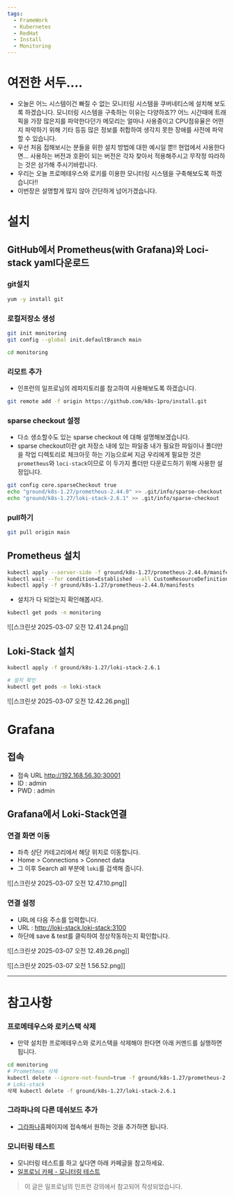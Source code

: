 ```yaml
---
tags:
  - FrameWork
  - Kubernetes
  - RedHat
  - Install
  - Monitoring
---
```

# 여전한 서두....
- 오늘은 어느 시스템이건 빠질 수 없는 모니터링 시스템을 쿠버네티스에 설치해 보도록 하겠습니다. 모니터링 시스템을 구축하는 이유는 다양하죠?? 어느 시간때에 트래픽을 가장 많은지를 파악한다던가 메모리는 얼마나 사용중이고 CPU점유율은 어떤지 파악하기 위해 기타 등등 많은 정보를 취합하여 생각지 못한 장애를 사전에 파악할 수 있습니다.
- 우선 처음 접해보시는 분들을 위한 설치 방법에 대한 예시일 뿐!! 현업에서 사용한다면... 사용하는 버전과 호환이 되는 버전은 각자 찾아서 적용해주시고 무작정 따라하는 것은 삼가해 주시기바랍니다.
- 우리는 오늘 프로메테우스와 로키를 이용한 모니터링 시스템을 구축해보도록 하겠습니다!!
- 이번장은 설명할게 많지 않아 간단하게 넘어가겠습니다.

# 설치
## GitHub에서 Prometheus(with Grafana)와 Loci-stack yaml다운로드
### git설치

```bash
yum -y install git
```

### 로컬저장소 생성

```bash
git init monitoring
git config --global init.defaultBranch main

cd monitoring
```

### 리모트 추가
- 인프런의 일프로님의 레파지토리를 참고하여 사용해보도록 하겠습니다.

```bash
git remote add -f origin https://github.com/k8s-1pro/install.git
```

### sparse checkout 설정
- 다소 생소할수도 있는 sparse checkout 에 대해 설명해보겠습니다.
- sparse checkout이란 git 저장소 내에 있는 파일중 내가 필요한 파일이나 폴더만을 작업 디렉토리로 체크아웃 하는 기능으로써 지금 우리에게 필요한 것은 `prometheus`와 `loci-stack`이므로 이 두가지 폴더만 다운로드하기 위해 사용한 설정입니다.

```bash
git config core.sparseCheckout true
echo "ground/k8s-1.27/prometheus-2.44.0" >> .git/info/sparse-checkout
echo "ground/k8s-1.27/loki-stack-2.6.1" >> .git/info/sparse-checkout
```

### pull하기

```bash
git pull origin main
```


## Prometheus 설치

```bash
kubectl apply --server-side -f ground/k8s-1.27/prometheus-2.44.0/manifests/setup
kubectl wait --for condition=Established --all CustomResourceDefinition --namespace=monitoring
kubectl apply -f ground/k8s-1.27/prometheus-2.44.0/manifests
```

- 설치가 다 되었는지 확인해봅시다.

```bash
kubectl get pods -n monitoring
```

![[스크린샷 2025-03-07 오전 12.41.24.png]]

## Loki-Stack 설치

```bash
kubectl apply -f ground/k8s-1.27/loki-stack-2.6.1

# 설치 확인
kubectl get pods -n loki-stack
```

![[스크린샷 2025-03-07 오전 12.42.26.png]]


# Grafana
## 접속
- 접속 URL http://192.168.56.30:30001
- ID : admin
- PWD : admin

## Grafana에서 Loki-Stack연결
### 연결 화면 이동
- 좌측 상단 카테고리에서 해당 위치로 이동합니다.
- Home > Connections > Connect data
- 그 이후 Search all 부분에 `loki`를 겁색해 줍니다.

![[스크린샷 2025-03-07 오전 12.47.10.png]]

###  연결 설정
- URL에 다음 주소를 입력합니다.
- URL : http://loki-stack.loki-stack:3100​
- 하단에 save & test를 클릭하여 정상작동하는지 확인합니다.

![[스크린샷 2025-03-07 오전 12.49.26.png]]

![[스크린샷 2025-03-07 오전 1.56.52.png]]


---
# 참고사항
### 프로메테우스와 로키스택 삭제
- 만약 설치한 프로메테우스와 로키스택을 삭제해야 한다면 아래 커멘드를 실행하면 됩니다.

```bash
cd monitoring
# Prometheus 삭제
kubectl delete --ignore-not-found=true -f ground/k8s-1.27/prometheus-2.44.0/manifests -f ground/k8s-1.27/prometheus-2.44.0/manifests/setup
# Loki-stack
삭제 kubectl delete -f ground/k8s-1.27/loki-stack-2.6.1
```

### 그라파나의 다른 데쉬보드 추가
- [그라파나](https://grafana.com/grafana/dashboards/)홈페이지에 접속해서 원하는 것을 추가하면 됩니다.

### 모니터링 테스트
- 모니터링 테스트를 하고 싶다면 아래 카페글을 참고하세요.
- [일프로님 카페 - 모니터링 테스트](https://cafe.naver.com/f-e/cafes/30725715/articles/31?menuid=13&referrerAllArticles=false&page=2)


> 이 글은 일프로님의 인프런 강의에서 참고되어 작성되었습니다.